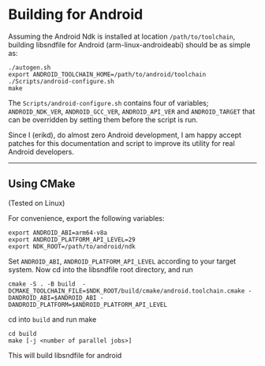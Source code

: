 # Building for Android

Assuming the Android Ndk is installed at location `/path/to/toolchain`, building
libsndfile for Android (arm-linux-androideabi) should be as simple as:
```
./autogen.sh
export ANDROID_TOOLCHAIN_HOME=/path/to/android/toolchain
./Scripts/android-configure.sh
make
```
The `Scripts/android-configure.sh` contains four of variables; `ANDROID_NDK_VER`,
`ANDROID_GCC_VER`, `ANDROID_API_VER` and `ANDROID_TARGET` that can be overridden
by setting them before the script is run.

Since I (erikd), do almost zero Android development, I am happy accept patches
for this documentation and script to improve its utility for real Android
developers.

---

## Using CMake

(Tested on Linux)

For convenience, export the following variables:

```
export ANDROID_ABI=arm64-v8a
export ANDROID_PLATFORM_API_LEVEL=29
export NDK_ROOT=/path/to/android/ndk
```

Set `ANDROID_ABI`,  `ANDROID_PLATFORM_API_LEVEL`  according to your target system. Now cd into the libsndfile root directory, and run

```
cmake -S . -B build  -DCMAKE_TOOLCHAIN_FILE=$NDK_ROOT/build/cmake/android.toolchain.cmake -DANDROID_ABI=$ANDROID_ABI -DANDROID_PLATFORM=$ANDROID_PLATFORM_API_LEVEL
```

cd into `build` and run make

```
cd build
make [-j <number of parallel jobs>]
```

This will build libsndfile for android
